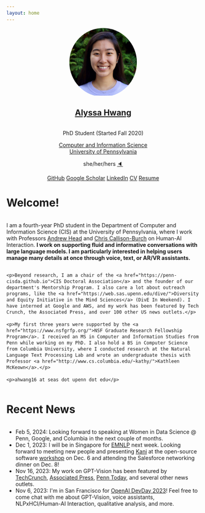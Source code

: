 ```yaml
---
layout: home
---
```


<div style="display: flex; justify-content: center; align-content: center;  flex-direction: column; align-items: center; text-align: center">
    <div style="border-radius: 50%; overflow: hidden; width: 35%;">
        <img src="assets/images/hwang headshot final.png"
            alt="Headshot of Alyssa Hwang">
    </div>
    <h2><a href="/fun">Alyssa Hwang</a></h2>
    <p>PhD Student (Started Fall 2020)</p>
    <a href="https://www.cis.upenn.edu/">Computer and Information Science</a>
    <a href="https://www.upenn.edu/">University of Pennsylvania</a>
    <p>she/her/hers <a href="https://namedrop.io/alyssahwang">🔈</a></p>
    <div>
        <a class="button lightbg" target="_blank" rel="noopener noreferrer" href="https://github.com/ahwang16">GitHub</a>
        <a class="button lightbg" target="_blank" rel="noopener noreferrer" href="https://scholar.google.com/citations?user=Tb-h12kAAAAJ&hl=en">Google Scholar</a>
        <a class="button lightbg" target="_blank" rel="noopener noreferrer" href="https://www.linkedin.com/in/alyssa-hwang/">LinkedIn</a>
        <a class="button lightbg" target="_blank" rel="noopener noreferrer" href="assets/files/Alyssa_Hwang_CV.pdf">CV</a>
        <a class="button lightbg" target="_blank" rel="noopener noreferrer" href="assets/files/Alyssa_Hwang_Resume.pdf">Resume</a>
    </div>
</div>

<h1>Welcome!</h1>

<div style="display: flex; justify-content: center; align-content: center; flex-direction: column;">
    <p>I am a fourth-year PhD student in the Department of Computer and Information Science (CIS) at the University of Pennsylvania, where I work with Professors <a href="https://www.andrewhead.info">Andrew Head</a> and <a href="https://www.cis.upenn.edu/~ccb/">Chris Callison-Burch</a> on Human-AI Interaction. <b>I work on supporting fluid and informative conversations with large language models. I am particularly interested in helping users manage many details at once through voice, text, or AR/VR assistants.</b></p>

    <p>Beyond research, I am a chair of the <a href="https://penn-cisda.github.io">CIS Doctoral Association</a> and the founder of our department's Mentorship Program. I also care a lot about outreach programs, like the <a href="https://web.sas.upenn.edu/dive/">Diversity and Equity Initiative in the Mind Sciences</a> (DivE In Weekend). I have interned at Google and AWS, and my work has been featured by Tech Crunch, the Associated Press, and over 100 other US news outlets.</p>

    <p>My first three years were supported by the <a href="https://www.nsfgrfp.org/">NSF Graduate Research Fellowship Program</a>. I received an MS in Computer and Information Studies from Penn while working on my PhD. I also hold a BS in Computer Science from Columbia University, where I conducted research at the Natural Language Text Processing Lab and wrote an undergraduate thesis with Professor <a href="http://www.cs.columbia.edu/~kathy/">Kathleen McKeown</a>.</p>

    <p>ahwang16 at seas dot upenn dot edu</p>
</div>

<h1>Recent News</h1>

<div style="display: flex; justify-content: center; align-content: center; flex-direction: column;">
    <ul>
        <li>Feb 5, 2024: Looking forward to speaking at Women in Data Science @ Penn, Google, and Columbia in the next couple of months.</li>
        <li>Dec 1, 2023: I will be in Singapore for <a href="https://2023.emnlp.org/">EMNLP</a> next week. Looking forward to meeting new people and presenting <a href="https://github.com/zhudotexe/kani">Kani</a> at the open-source software <a href="https://nlposs.github.io/2023/">workshop</a> on Dec. 6 and attending the Salesforce networking dinner on Dec. 8!</li>
        <li>Nov 16, 2023: My work on GPT-Vision has been featured by <a href="https://techcrunch.com/2023/11/06/openai-gpt-4-with-vision-release-research-flaws/">TechCrunch</a>, <a href="https://apnews.com/article/chatgpt-openai-tech-showcase-da850be425aaa269e2915e9e0b1c726a">Associated Press</a>, <a href="https://penntoday.upenn.edu/news/peek-future-visual-data-interpretation">Penn Today</a>, and several other news outlets.</li>
        <li>Nov 6, 2023: I'm in San Francisco for <a href="https://devday.openai.com/">OpenAI DevDay 2023</a>! Feel free to come chat with me about GPT-Vision, voice assistants, NLPxHCI/Human-AI Interaction, qualitative analysis, and more.</li>
        <!-- <li>Nov 3, 2023: I just released <a href="https://arxiv.org/abs/2311.02069">Grounded Intuition of GPT-Vision's Abilities with Scientific Figures</a>, an in-depth analysis of alt text generation with GPT-Vision. I based my procedure on methods from social science and HCI. You can also find the data in this <a href="https://github.com/ahwang16/grounded-intuition-gpt-vision">repository</a>.</li> -->
        <!-- <li>Oct 9, 2023: Kani, a framework for building language model applications developed with <a href="https://zhu.codes/">Andrew Zhu</a> and <a href="https://liamdugan.com/">Liam Dugan</a>, has been accepted to the EMNLP Workshop of Natural Language Processing Open-Source Software (NLP-OSS). Our <a href="https://github.com/zhudotexe/kani">GitHub</a> also has over 480 stars.</li> -->
        <!-- <li>Oct 2, 2023: My work on Rewriting the Script is being featured on <a href="https://blog.seas.upenn.edu/rewriting-the-script-developing-effective-ai-assistants/">Penn Engineering Today</a>.</li> -->
        <!-- <li>Sept 29, 2023: I was invited to <a href="https://devday.openai.com/">OpenAI DevDay 2023</a>! Feel free to email or chat with me if you are also attending.</li> -->
        <!-- <li>Sept 25, 2023: Kani, our new framework for building language model applications, has over 400 stars on <a href="https://github.com/zhudotexe/kani">GitHub</a>, is trending on GitHub and Papers With Code, and has been featured in several news articles. Check out our <a href="https://arxiv.org/abs/2309.05542">preprint on arXiv</a>.</li> -->
    </ul>
</div>
